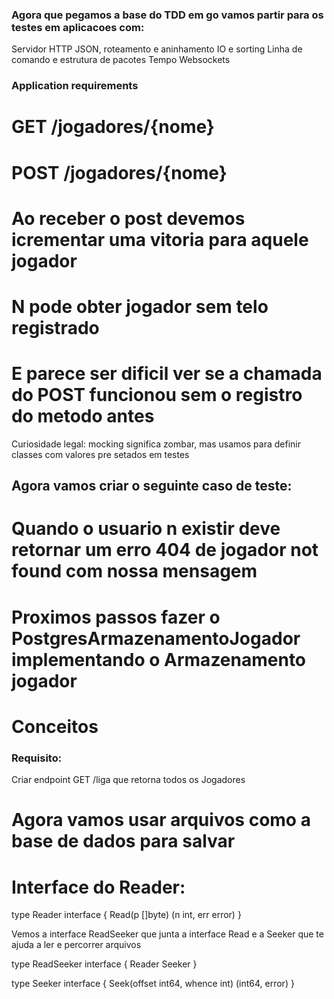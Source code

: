 ### Agora que pegamos a base do TDD em go vamos partir para os testes em aplicacoes com:

Servidor HTTP
JSON, roteamento e aninhamento
IO e sorting
Linha de comando e estrutura de pacotes
Tempo
Websockets

### Application requirements

# GET /jogadores/{nome}

# POST /jogadores/{nome}

# Ao receber o post devemos icrementar uma vitoria para aquele jogador

# N pode obter jogador sem telo registrado

# E parece ser dificil ver se a chamada do POST funcionou sem o registro do metodo antes

Curiosidade legal: mocking significa zombar, mas usamos para definir classes com valores pre setados em testes

## Agora vamos criar o seguinte caso de teste:

# Quando o usuario n existir deve retornar um erro 404 de jogador not found com nossa mensagem

# Proximos passos fazer o PostgresArmazenamentoJogador implementando o Armazenamento jogador

# Conceitos

### Requisito:

Criar endpoint GET /liga que retorna todos os Jogadores

# Agora vamos usar arquivos como a base de dados para salvar

# Interface do Reader:

type Reader interface {
Read(p []byte) (n int, err error)
}

Vemos a interface ReadSeeker que junta a interface Read e a Seeker que te ajuda a ler e percorrer arquivos

type ReadSeeker interface {
Reader
Seeker
}

type Seeker interface {
Seek(offset int64, whence int) (int64, error)
}
